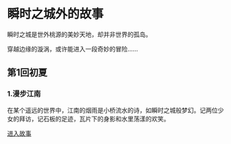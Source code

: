 # 瞬时之城外的故事

瞬时之城是世外桃源的美妙天地，却并非世界的孤岛。

穿越边缘的漩涡，或许能进入一段奇妙的冒险......

## 第1回初夏

### 1.漫步江南

在某个遥远的世界中，江南的烟雨是小桥流水的诗，如瞬时之城般梦幻。记两位少女的拜访，记石板的足迹，瓦片下的身影和水里荡漾的欢笑。

[进入故事](./001_漫步江南.md)
